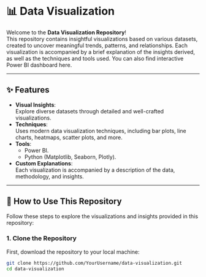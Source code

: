 # 📊 Data Visualization

Welcome to the **Data Visualization Repository**!  
This repository contains insightful visualizations based on various datasets, created to uncover meaningful trends, patterns, and relationships. Each visualization is accompanied by a brief explanation of the insights derived, as well as the techniques and tools used. You can also find interactive Power BI dashboard here.

---

## ✨ Features

- **Visual Insights**:  
  Explore diverse datasets through detailed and well-crafted visualizations.  
- **Techniques**:  
  Uses modern data visualization techniques, including bar plots, line charts, heatmaps, scatter plots, and more.  
- **Tools**:    
  - Power BI.  
  - Python (Matplotlib, Seaborn, Plotly).
- **Custom Explanations**:  
  Each visualization is accompanied by a description of the data, methodology, and insights.  

---

## 🚀 How to Use This Repository

Follow these steps to explore the visualizations and insights provided in this repository:

### 1. Clone the Repository
First, download the repository to your local machine:
```bash
git clone https://github.com/YourUsername/data-visualization.git
cd data-visualization

